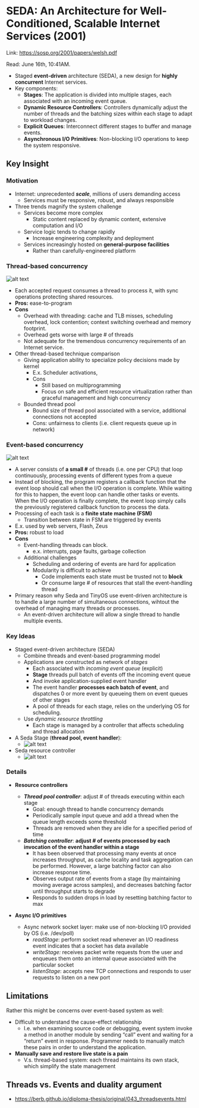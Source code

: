 # SEDA: An Architecture for Well-Conditioned, Scalable Internet Services (2001)

Link: https://sosp.org/2001/papers/welsh.pdf

Read: June 16th, 10:41AM. 

* Staged **event-driven** architecture (SEDA), a new design for **highly concurrent** Internet services. 
* Key components:
    * **Stages**: The application is divided into multiple stages, each associated with an incoming event queue.
    * **Dynamic Resource Controllers**: Controllers dynamically adjust the number of threads and the batching sizes within each stage to adapt to workload changes.
    * **Explicit Queues**: Interconnect different stages to buffer and manage events.
    * **Asynchronous I/O Primitives**: Non-blocking I/O operations to keep the system responsive.

## Key Insight

### Motivation

* Internet: unprecedented ***scale***, millions of users demanding access
    * Services must be responsive, robust, and always responsible
* Three trends magnify the system challenge
    * Services become more complex
        * Static content replaced by dynamic content, extensive computation and I/O
    * Service logic tends to change rapidly 
        * Increase engineering complexity and deployment  
    * Services increasingly hosted on **general-purpose facilities** 
        * Rather than carefully-engineered platform

### Thread-based concurrency
![alt text](images/12-seda/thread-based-concurrency.png)
* Each accepted request consumes a thread to process it, with sync operations protecting shared resources.
* **Pros:** ease-to-program
* **Cons**
    * Overhead with threading: cache and TLB misses, scheduling overhead, lock contention; context switching overhead and memory footprint. 
    * Overhead gets worse with large # of threads
    * Not adequate for the tremendous concurrency requirements of an Internet service.
* Other thread-based technique comparison
    * Giving application ability to specialize policy decisions made by kernel
        * E.x. Scheduler activations,
        * Cons
            * Still based on multiprogramming
            * Focus on safe and efficient resource virtualization rather than graceful management and high concurrency
    * Bounded thread pool
        * Bound size of thread pool associated with a service, additional connections not accepted
        * Cons: unfairness  to clients (i.e. client requests queue up in network)

### Event-based concurrency
![alt text](images/12-seda/event-based-concurrency.png)
* A server consists of **a small #** of threads (i.e. one per CPU) that loop continuously, processing events of different types from a queue
* Instead of blocking, the program registers a callback function that the event loop should call when the I/O operation is complete. While waiting for this to happen, the event loop can handle other tasks or events. When the I/O operation is finally complete, the event loop simply calls the previously registered callback function to process the data.
* Processing of each task is a **finite state machine (FSM)**
    * Transition between state in FSM are triggered by events
* E.x. used by web servers, Flash, Zeus
* **Pros:** robust to load
* **Cons**
    * Event-handling threads can block.
        * e.x. interrupts, page faults, garbage collection
    * Additional challenges
        * Scheduling and ordering of events are hard for application
        * Modularity is difficult to achieve
            * Code implements each state must be trusted not to **block**
            * Or consume large # of resources that stall the event-handling thread
* Primary reason why Seda and TinyOS use event-driven architecture is to handle a large number of simultaneous connections, wihtout the overhead of managing many threads or processes. 
  * An event-driven architecture will allow a single thread to handle multiple events. 


### Key Ideas

* Staged event-driven architecture (SEDA)
    * Combine threads and event-based programming model
    * Applications are constructed as network of *stages*
        * Each associated with *incoming event queue* (explicit)
        * **Stage** threads pull batch of events off the incoming event queue
        * And invoke application-supplied event handler
        * The event handler **processes each batch of event**, and dispatches 0 or more event by queueing them on event queues of other stages
        * A pool of threads for each stage, relies on the underlying OS for scheduling.
    * Use *dynamic resource throttling*
        * Each stage is managed by a controller that affects scheduling and thread allocation
* A Seda Stage (**thread pool, event handler**): 
  * ![alt text](images/12-seda/seda-stage.png)
* Seda resource controller
  * ![alt text](images/12-seda/seda-resource-controllers.png)

### Details

* **Resource controllers**
    * ***Thread pool controller***: adjust # of threads executing within each stage 
        * Goal: enough thread to handle concurrency demands 
        * Periodically sample input queue and add a thread when the queue length exceeds some threshold 
        * Threads are removed when they are idle for a specified period of time 
    * ***Batching controller***: **adjust # of events processed by each invocation of the event handler within a stage**
        * It has been observed that processing many events at once increases throughput, as cache locality and task aggregation can be performed. However, a large batching factor can also increase response time. 
        * Observes output rate of events from a stage (by maintaining moving average across samples), and decreases batching factor until throughput starts to degrade 
        * Responds to sudden drops in load by resetting batching factor to max 

* **Async I/O primitives** 
    * Async network socket layer: make use of non-blocking I/O provided by OS (i.e. /dev/poll) 
        * *readStage*: perform socket read whenever an I/O readiness event indicates that a socket has data available 
        * *writeStage:* receives packet write requests from the user and enqueues them onto an internal queue associated with the particular socket 
        * *listenStage*: accepts new TCP connections and responds to user requests to listen on a new port 

## Limitations

Rather this might be concerns over event-based system as well:
* Difficult to understand the cause-effect relationship 
    * I.e. when examining source code or debugging, event system invoke a method in another module by sending “call” event and waiting for a “return” event in response. Programmer needs to manually match these pairs in order to understand the application. 
* **Manually save and restore live state is a pain**
    * V.s. thread-based system: each thread maintains its own stack, which simplify the state management

## Threads vs. Events and duality argument

* https://berb.github.io/diploma-thesis/original/043_threadsevents.html